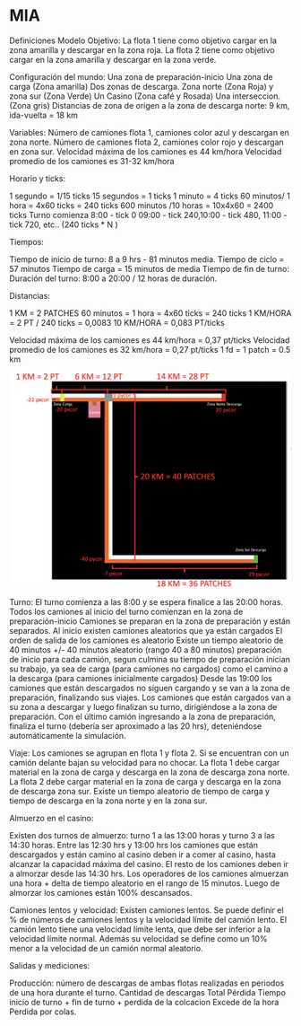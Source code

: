 # MIA
Definiciones Modelo
Objetivo: 
La flota 1 tiene como objetivo cargar en la zona amarilla y descargar en la zona roja. La flota 2 tiene como objetivo cargar en la zona amarilla y descargar en la zona verde.       

Configuración del mundo:
Una zona de preparación-inicio
Una zona de carga (Zona amarilla)
Dos zonas de descarga. Zona norte (Zona Roja) y zona sur  (Zona Verde)
Un Casino (Zona café y Rosada)
Una interseccion. (Zona gris)
Distancias de zona de origen a la zona de descarga norte: 9 km, ida-vuelta = 18 km       

Variables:
Número de camiones flota 1, camiones color azul y descargan en zona norte.
Número de camiones flota 2, camiones color rojo y descargan en zona sur.
Velocidad máxima de los camiones es 44 km/hora
Velocidad promedio de los camiones es 31-32 km/hora       

Horario y ticks:

1 segundo = 1/15 ticks
15 segundos = 1 ticks
1 minuto = 4 ticks
60 minutos/ 1 hora = 4x60 ticks = 240 ticks
600 minutos /10 horas = 10x4x60 = 2400 ticks 
Turno comienza 8:00 - tick 0
 09:00 - tick 240,10:00 - tick 480, 11:00 - tick 720, etc.. (240 ticks * N )

Tiempos:

Tiempo de inicio de turno: 8 a 9 hrs - 81 minutos media.
Tiempo de ciclo = 57 minutos
Tiempo de carga = 15 minutos de media
Tiempo de fin de turno:
Duración del turno: 8:00 a 20:00 / 12 horas de duración.



Distancias:

1 KM = 2 PATCHES
60 minutos = 1 hora = 4x60 ticks = 240 ticks
1 KM/HORA = 2 PT / 240 ticks  =  0,0083
10 KM/HORA = 0,083 PT/ticks

Velocidad máxima de los camiones es 44 km/hora = 0,37 pt/ticks
Velocidad promedio de los camiones es 32 km/hora   = 0,27 pt/ticks
1 fd =  1 patch = 0.5 km

![alt text](https://github.com/mhjhr/MIA/blob/f8a924682e451c7f116e5ced85ebb0d90d1b9933/mundo%20a%20escala.png)


Turno:
El turno comienza a las 8:00 y se espera finalice a las 20:00 horas.
Todos los camiones al inicio del turno comienzan en la zona de preparación-inicio
Camiones se preparan en la zona de preparación y están separados.
Al inicio existen camiones aleatorios que ya están cargados
El orden de salida de los camiones es aleatorio
Existe un tiempo aleatorio de 40 minutos +/- 40 minutos aleatorio (rango 40 a 80 minutos) preparación de inicio para cada camión, segun culmina su tiempo de preparación inician su trabajo, ya sea de carga (para camiones no cargados)  como el camino a la descarga (para camiones inicialmente cargados)
Desde las 19:00 los camiones que están descargados no siguen cargando y se van a la zona de preparación, finalizando sus viajes. Los camiones que están cargados van a su zona a descargar y luego finalizan su turno, dirigiéndose a la zona de preparación.
Con el último camión ingresando a la zona de preparación, finaliza el turno (debería ser aproximado a las 20 hrs), deteniéndose automáticamente la simulación.

Viaje:
Los camiones se agrupan en flota 1 y flota 2.
Si se encuentran con un camión delante bajan su velocidad para no chocar.
La flota 1 debe cargar material en la zona de carga y descarga en la zona de descarga zona norte.
La flota 2 debe cargar material en la zona de carga y descarga en la zona de descarga zona sur.
Existe un tiempo aleatorio de tiempo de carga y tiempo de descarga en la zona norte y en la zona sur.


Almuerzo en el casino:

Existen dos turnos de almuerzo: turno 1 a las  13:00  horas y turno 3 a las 14:30 horas.
Entre  las 12:30 hrs y 13:00 hrs los camiones que están descargados y están camino al casino deben ir a comer al casino, hasta alcanzar la capacidad máxima del casino.
El resto de los camiones deben ir a almorzar desde las 14:30 hrs.
Los operadores de los camiones almuerzan una hora + delta de tiempo aleatorio  en el rango de 15 minutos.
Luego de almorzar los camiones están 100% descansados.

Camiones lentos y velocidad:
Existen camiones lentos. Se puede definir el % de números de camiones lentos y la velocidad límite del camión lento. El camión lento tiene una velocidad límite lenta, que debe ser inferior a la velocidad límite normal. Además su velocidad se define como un 10% menor a la velocidad de un camión normal aleatorio.




Salidas y mediciones:


Producción: número de descargas de ambas flotas realizadas en periodos de una hora durante el turno. 
Cantidad de descargas
Total Pérdida
Tiempo inicio de turno + fin de turno + perdida de la colcacion
Excede de la hora
Perdida por colas.

